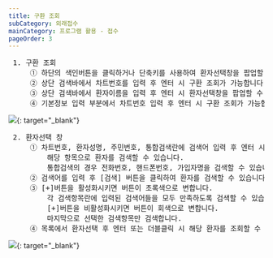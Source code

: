 ```yaml
---
title: 구환 조회
subCategory: 외래접수
mainCategory: 프로그램 활용 - 접수
pageOrder: 3
---
```


<pre>
 <t2><bold>1. 구환 조회</bold></t2>
     ① 하단의 색인버튼을 클릭하거나 단축키를 사용하여 환자선택창을 팝업할 수 있습니다.
     ② 상단 검색바에서 차트번호를 입력 후 엔터 시 구환 조회가 가능합니다.
     ③ 상단 검색바에서 환자이름을 입력 후 엔터 시 환자선택창을 팝업할 수 있습니다.
     ④ 기본정보 입력 부분에서 차트번호 입력 후 엔터 시 구환 조회가 가능합니다.
</pre>

[![](/images/{{page.url}}_1.png)](/images/{{page.url}}_1.png){: target="_blank"}

<pre>
 <t2><bold>2. 환자선택 창</bold></t2>
     ① 차트번호, 환자성명, 주민번호, 통합검색란에 검색어 입력 후 엔터 시 
         해당 항목으로 환자를 검색할 수 있습니다.
         통합검색의 경우 전화번호, 핸드폰번호, 가입자명을 검색할 수 있습니다.
     ② 검색어를 입력 후 [검색] 버튼을 클릭하여 환자를 검색할 수 있습니다.
     ③ [+]버튼을 활성화시키면 버튼이 초록색으로 변합니다. 
         각 검색항목란에 입력된 검색어들을 모두 만족하도록 검색할 수 있습니다.
         [+]버튼을 비활성화시키면 버튼이 회색으로 변합니다. 
         마지막으로 선택한 검색항목만 검색합니다.
     ④ 목록에서 환자선택 후 엔터 또는 더블클릭 시 해당 환자를 조회할 수 있습니다
</pre>
[![](/images/{{page.url}}_2.png)](/images/{{page.url}}_2.png){: target="_blank"}